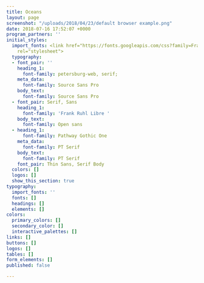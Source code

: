 ```yaml
---
title: Oceans
layout: page
screenshot: "/uploads/2018/04/23/default browser example.png"
date: 2018-07-16 17:52:07 +0000
program_partners: ''
initial_styles:
  import_fonts: <link href="https://fonts.googleapis.com/css?family=Frank+Ruhl+Libre|Montserrat:400,500|Open+Sans|Oswald|PT+Serif"
    rel="stylesheet">
  typography:
  - font_pair: ''
    heading_1:
      font-family: petersburg-web, serif;
    meta_data:
      font-family: Source Sans Pro
    body_text:
      font-family: Source Sans Pro
  - font_pair: Serif, Sans
    heading_1:
      font-family: 'Frank Ruhl Libre '
    body_text:
      font-family: Open sans
  - heading_1:
      font-family: Pathway Gothic One
    meta_data:
      font-family: PT Serif
    body_text:
      font-family: PT Serif
    font_pair: Thin Sans, Serif Body
  colors: []
  logos: []
  show_this_section: true
typography:
  import_fonts: ''
  fonts: []
  headings: []
  elements: []
colors:
  primary_colors: []
  secondary_color: []
  interactive_palettes: []
links: []
buttons: []
logos: []
tables: []
form_elements: []
published: false

---
```

